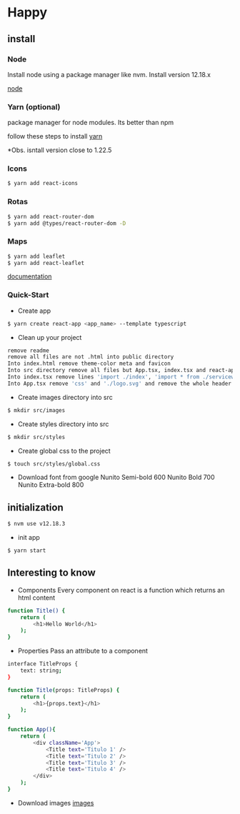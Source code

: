 # Happy

## install

### Node

Install node using a package manager like nvm. Install version 12.18.x

[node](https://nodejs.org/en/download/)

### Yarn (optional)

package manager for node modules. Its better than npm

follow these steps to install [yarn](https://yarnpkg.com/getting-started/install)

*Obs. isntall version close to 1.22.5

### Icons

```sh
$ yarn add react-icons
```

### Rotas

```sh
$ yarn add react-router-dom
$ yarn add @types/react-router-dom -D
```

### Maps

```sh
$ yarn add leaflet
$ yarn add react-leaflet
```

[documentation](https://reactrouter.com/web/guides/quick-start)


### Quick-Start

- Create app
```sh
$ yarn create react-app <app_name> --template typescript
```

- Clean up your project
```sh
remove readme
remove all files are not .html into public directory
Into index.html remove theme-color meta and favicon
Into src directory remove all files but App.tsx, index.tsx and react-app-env.d.ts
Into index.tsx remove lines 'import ./index', 'import * from ./serviceworker';
Into App.tsx remove 'css' and './logo.svg' and remove the whole header and set only an h1 with hello world;
```

- Create images directory into src
```sh
$ mkdir src/images
```

- Create styles directory into src
```sh
$ mkdir src/styles
```

- Create global css to the project
```sh
$ touch src/styles/global.css
```

- Download font from google
Nunito Semi-bold 600
Nunito Bold 700
Nunito Extra-bold 800

##  initialization

```sh
$ nvm use v12.18.3
```

- init app
```sh
$ yarn start
```

## Interesting to know

- Components
Every component on react is a function which returns an html content
```sh
function Title() {
    return (
        <h1>Hello World</h1>
    );
}
```

- Properties
Pass an attribute to a component
```sh
interface TitleProps {
    text: string;
}

function Title(props: TitleProps) {
    return (
        <h1>{props.text}</h1>
    );
}

function App(){
    return (
        <div className='App'>
            <Title text='Titulo 1' />
            <Title text='Titulo 2' />
            <Title text='Titulo 3' />
            <Title text='Titulo 4' />
        </div>
    );
}
```

- Download images
[images](https://www.figma.com/file/mDEbnoojksG4w8sOxmudh3/Happy-Web)